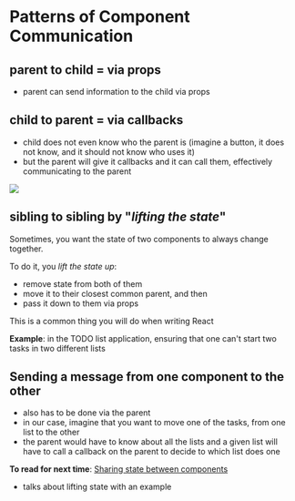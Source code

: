 # Patterns of Component Communication
## parent to child = via props

- parent can send information to the child via props

## child to parent = via callbacks
- child does not even know who the parent is (imagine a button, it does not know, and it should not know who uses it)
- but the parent will give it callbacks and it can call them, effectively communicating to the parent

![](images/props-and-callbacks.png)

## sibling to sibling by "*lifting the state*"

Sometimes, you want the state of two components to always change together. 

To do it, you _lift the state up_:
- remove state from both of them
- move it to their closest common parent, and then 
- pass it down to them via props


This is a common thing you will do when writing React


**Example**: in the TODO list application, ensuring that one can't start two tasks in two different lists

## Sending a message from one component to the other

- also has to be done via the parent
- in our case, imagine that you want to move one of the tasks, from one list to the other
- the parent would have to know about all the lists and a given list will have to call a callback on the parent to decide to which list does one 

**To read for next time**: [Sharing state between components](https://react.dev/learn/sharing-state-between-components)
- talks about lifting state with an example



